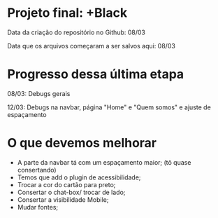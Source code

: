 <h1>Projeto final: +Black</h1>

<p>Data da criação do repositório no Github: 08/03</p>
<p>Data que os arquivos começaram a ser salvos aqui: 08/03</p>

<h1>Progresso dessa última etapa</h1>

<p>08/03: Debugs gerais</p> 

<p>12/03: Debugs na navbar, página "Home" e "Quem somos" e ajuste de espaçamento </p>


<h1> O que devemos melhorar</h1>

- A parte da navbar tá com um espaçamento maior; (tô quase consertando)
- Temos que add o plugin de acessibilidade;
- Trocar a cor do cartão para preto;
- Consertar o chat-box/ trocar de lado;
- Consertar a visibilidade Mobile;
- Mudar fontes;
